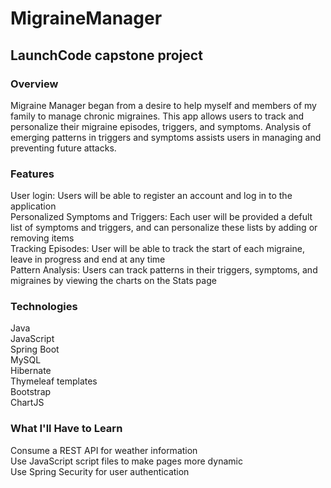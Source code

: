 # MigraineManager
## LaunchCode capstone project

### Overview
Migraine Manager began from a desire to help myself and members of my family to manage chronic migraines. This app allows users to track and personalize their migraine episodes, triggers, and symptoms. Analysis of emerging patterns in triggers and symptoms assists users in managing and preventing future attacks.

### Features
User login: Users will be able to register an account and log in to the application<br>
Personalized Symptoms and Triggers: Each user will be provided a defult list of symptoms and triggers, and can personalize these lists by adding or removing items<br>
Tracking Episodes: User will be able to track the start of each migraine, leave in progress and end at any time<br>
Pattern Analysis: Users can track patterns in their triggers, symptoms, and migraines by viewing the charts on the Stats page

### Technologies
Java<br>
JavaScript<br>
Spring Boot<br>
MySQL<br>
Hibernate<br>
Thymeleaf templates<br>
Bootstrap<br>
ChartJS

### What I'll Have to Learn
Consume a REST API for weather information<br>
Use JavaScript script files to make pages more dynamic<br>
Use Spring Security for user authentication
